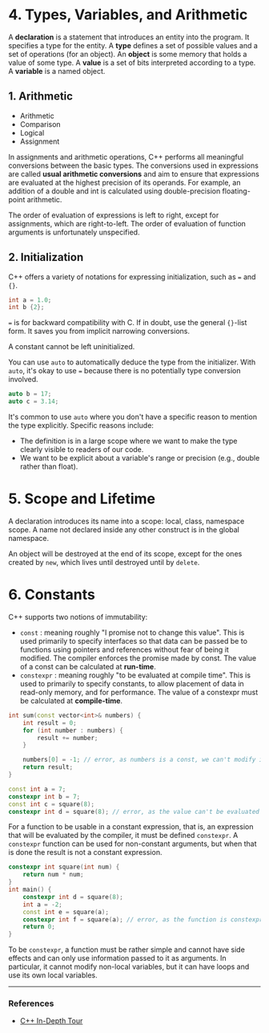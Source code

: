 # 4. Types, Variables, and Arithmetic
A **declaration** is a statement that introduces an entity into the program. It specifies a type for the entity.
A **type** defines a set of possible values and a set of operations (for an object).
An **object** is some memory that holds a value of some type.
A **value** is a set of bits interpreted according to a type.
A **variable** is a named object.

## 1. Arithmetic
- Arithmetic
- Comparison
- Logical
- Assignment

In assignments and arithmetic operations, C++ performs all meaningful conversions between the basic types. The conversions used in expressions are called **usual arithmetic conversions** and aim to ensure that expressions are evaluated at the highest precision of its operands. For example, an addition of a double and int is calculated using double-precision floating-point arithmetic.

The order of evaluation of expressions is left to right, except for assignments, which are right-to-left. The order of evaluation of function arguments is unfortunately unspecified.

## 2. Initialization
C++ offers a variety of notations for expressing initialization, such as `=` and `{}`.
```cpp
int a = 1.0;
int b {2};
```

`=` is for backward compatibility with C. If in doubt, use the general `{}`-list form. It saves you from implicit narrowing conversions.

A constant cannot be left uninitialized.

You can use `auto` to automatically deduce the type from the initializer. With `auto`, it's okay to use `=` because there is no potentially type conversion involved. 
```cpp
auto b = 17;
auto c = 3.14;
```

It's common to use `auto` where you don't have a specific reason to mention the type explicitly. Specific reasons include:
- The definition is in a large scope where we want to make the type clearly visible to readers of our code.
- We want to be explicit about a variable's range or precision (e.g., double rather than float).

# 5. Scope and Lifetime
A declaration introduces its name into a scope: local, class, namespace scope. A name not declared inside any other construct is in the global namespace.

An object will be destroyed at the end of its scope, except for the ones created by `new`, which lives until destroyed until by `delete`.

# 6. Constants
C++ supports two notions of immutability:
- `const` : meaning roughly "I promise not to change this value". This is used primarily to specify interfaces so that data can be passed be to functions using pointers and references without fear of being it modified. The compiler enforces the promise made by const. The value of a const can be calculated at **run-time**.
- `constexpr` : meaning roughly "to be evaluated at compile time". This is used to primarily to specify constants, to allow placement of data in read-only memory, and for performance. The value of a constexpr must be calculated at **compile-time**.
```cpp
int sum(const vector<int>& numbers) {
	int result = 0;
	for (int number : numbers) {
		result += number;
	}

	numbers[0] = -1; // error, as numbers is a const, we can't modify it.
	return result;
}
```

```cpp
const int a = 7; 
constexpr int b = 7;
const int c = square(8);
constexpr int d = square(8); // error, as the value can't be evaluated at compile time
```

For a function to be usable in a constant expression, that is, an expression that will be evaluated by the compiler, it must be defined `constexpr`. A `constexpr` function can be used for non-constant arguments, but when that is done the result is not a constant expression.
```cpp
constexpr int square(int num) {
	return num * num;
}
int main() {
	constexpr int d = square(8);	
	int a = -2;
	const int e = square(a);
	constexpr int f = square(a); // error, as the function is constexpr but the expression is not constant expression
	return 0;
}
```

To be `constexpr`, a function must be rather simple and cannot have side effects and can only use information passed to it as arguments. In particular, it cannot modify non-local variables, but it can have loops and use its own local variables.

---
### References
- [C++ In-Depth Tour](C++%20In-Depth%20Tour.md)